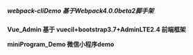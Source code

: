#####  webpack-cliDemo  基于Webpack4.0.0beta2脚手架

**Vue_Admin 基于 vuecil+bootstrap3.7+AdminLTE2.4 前端框架**

**miniProgram_Demo 微信小程序demo**
